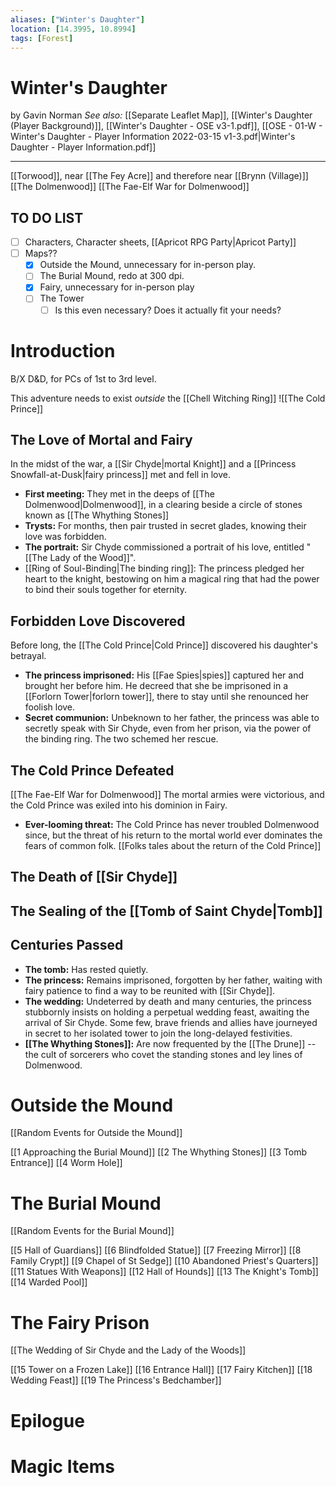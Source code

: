```yaml
---
aliases: ["Winter's Daughter"]
location: [14.3995, 10.8994]
tags: [Forest]
---
```

# Winter's Daughter
by Gavin Norman
*See also:* [[Separate Leaflet Map]], [[Winter's Daughter (Player Background)]], [[Winter's Daughter - OSE v3-1.pdf]], [[OSE - 01-W - Winter's Daughter - Player Information 2022-03-15 v1-3.pdf|Winter's Daughter - Player Information.pdf]]
___
[[Torwood]], near [[The Fey Acre]] and therefore near [[Brynn (Village)]]
[[The Dolmenwood]] [[The Fae-Elf War for Dolmenwood]]

## TO DO LIST
- [ ] Characters, Character sheets, [[Apricot RPG Party|Apricot Party]]
- [ ] Maps??
	- [x] Outside the Mound, unnecessary for in-person play.
	- [ ] The Burial Mound, redo at 300 dpi.
	- [x] Fairy, unnecessary for in-person play
	- [ ] The Tower
		- [ ] Is this even necessary? Does it actually fit your needs?

# Introduction
B/X D&D, for PCs of 1st to 3rd level. 

This adventure needs to exist *outside* the [[Chell Witching Ring]]
![[The Cold Prince]]
## The Love of Mortal and Fairy
In the midst of the war, a [[Sir Chyde|mortal Knight]] and a [[Princess Snowfall-at-Dusk|fairy princess]] met and fell in love.
- **First meeting:** They met in the deeps of [[The Dolmenwood|Dolmenwood]], in a clearing beside a circle of stones known as [[The Whything Stones]] 
- **Trysts:** For months, then pair trusted in secret glades, knowing their love was forbidden.
- **The portrait:** Sir Chyde commissioned a portrait of his love, entitled "[[The Lady of the Wood]]".
- [[Ring of Soul-Binding|The binding ring]]: The princess pledged her heart to the knight, bestowing on him a magical ring that had the power to bind their souls together for eternity.

## Forbidden Love Discovered
Before long, the [[The Cold Prince|Cold Prince]] discovered his daughter's betrayal.
- **The princess imprisoned:** His [[Fae Spies|spies]] captured her and brought her before him. He decreed that she be imprisoned in a [[Forlorn Tower|forlorn tower]], there to stay until she renounced her foolish love.
- **Secret communion:** Unbeknown to her father, the princess was able to secretly speak with Sir Chyde, even from her prison, via the power of the binding ring. The two schemed her rescue.

## The Cold Prince Defeated
[[The Fae-Elf War for Dolmenwood]]
The mortal armies were victorious, and the Cold Prince was exiled into his dominion in Fairy.
- **Ever-looming threat:** The Cold Prince has never troubled Dolmenwood since, but the threat of his return to the mortal world ever dominates the fears of common folk. [[Folks tales about the return of the Cold Prince]]

## The Death of [[Sir Chyde]]

## The Sealing of the [[Tomb of Saint Chyde|Tomb]]

## Centuries Passed
- **The tomb:** Has rested quietly.
- **The princess:** Remains imprisoned, forgotten by her father, waiting with fairy patience to find a way to be reunited with [[Sir Chyde]].
- **The wedding:** Undeterred by death and many centuries, the princess stubbornly insists on holding a perpetual wedding feast, awaiting the arrival of Sir Chyde. Some few, brave friends and allies have journeyed in secret to her isolated tower to join the long-delayed festivities.
- **[[The Whything Stones]]:** Are now frequented by the [[The Drune]] -- the cult of sorcerers who covet the standing stones and ley lines of Dolmenwood.

# Outside the Mound
[[Random Events for Outside the Mound]]

[[1 Approaching the Burial Mound]]
[[2 The Whything Stones]]
[[3 Tomb Entrance]]
[[4 Worm Hole]]

# The Burial Mound
[[Random Events for the Burial Mound]]

[[5 Hall of Guardians]]
[[6 Blindfolded Statue]]
[[7 Freezing Mirror]]
[[8 Family Crypt]]
[[9 Chapel of St Sedge]]
[[10 Abandoned Priest's Quarters]]
[[11 Statues With Weapons]]
[[12 Hall of Hounds]]
[[13 The Knight's Tomb]]
[[14 Warded Pool]]

# The Fairy Prison
[[The Wedding of Sir Chyde and the Lady of the Woods]]

[[15 Tower on a Frozen Lake]]
[[16 Entrance Hall]]
[[17 Fairy Kitchen]]
[[18 Wedding Feast]]
[[19 The Princess's Bedchamber]]
# Epilogue

# Magic Items